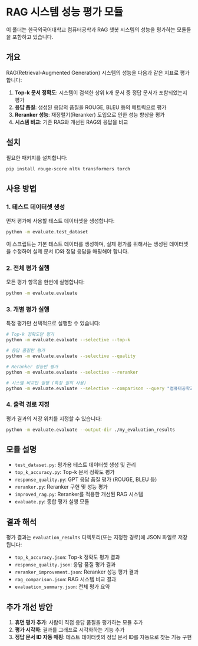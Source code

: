 # RAG 시스템 성능 평가 모듈

이 폴더는 한국외국어대학교 컴퓨터공학과 RAG 챗봇 시스템의 성능을 평가하는 모듈들을 포함하고 있습니다.

## 개요

RAG(Retrieval-Augmented Generation) 시스템의 성능을 다음과 같은 지표로 평가합니다:

1. **Top-k 문서 정확도**: 시스템이 검색한 상위 k개 문서 중 정답 문서가 포함되었는지 평가
2. **응답 품질**: 생성된 응답의 품질을 ROUGE, BLEU 등의 메트릭으로 평가
3. **Reranker 성능**: 재정렬기(Reranker) 도입으로 인한 성능 향상을 평가
4. **시스템 비교**: 기존 RAG와 개선된 RAG의 응답을 비교

## 설치

필요한 패키지를 설치합니다:

```bash
pip install rouge-score nltk transformers torch
```

## 사용 방법

### 1. 테스트 데이터셋 생성

먼저 평가에 사용할 테스트 데이터셋을 생성합니다:

```bash
python -m evaluate.test_dataset
```

이 스크립트는 기본 테스트 데이터를 생성하며, 실제 평가를 위해서는 생성된 데이터셋을 수정하여 실제 문서 ID와 정답 응답을 매핑해야 합니다.

### 2. 전체 평가 실행

모든 평가 항목을 한번에 실행합니다:

```bash
python -m evaluate.evaluate
```

### 3. 개별 평가 실행

특정 평가만 선택적으로 실행할 수 있습니다:

```bash
# Top-k 정확도만 평가
python -m evaluate.evaluate --selective --top-k

# 응답 품질만 평가
python -m evaluate.evaluate --selective --quality

# Reranker 성능만 평가
python -m evaluate.evaluate --selective --reranker

# 시스템 비교만 실행 (특정 질의 사용)
python -m evaluate.evaluate --selective --comparison --query "컴퓨터공학과 졸업요건은 어떻게 되나요?"
```

### 4. 출력 경로 지정

평가 결과의 저장 위치를 지정할 수 있습니다:

```bash
python -m evaluate.evaluate --output-dir ./my_evaluation_results
```

## 모듈 설명

- `test_dataset.py`: 평가용 테스트 데이터셋 생성 및 관리
- `top_k_accuracy.py`: Top-k 문서 정확도 평가
- `response_quality.py`: GPT 응답 품질 평가 (ROUGE, BLEU 등)
- `reranker.py`: Reranker 구현 및 성능 평가
- `improved_rag.py`: Reranker를 적용한 개선된 RAG 시스템
- `evaluate.py`: 종합 평가 실행 모듈

## 결과 해석

평가 결과는 `evaluation_results` 디렉토리(또는 지정한 경로)에 JSON 파일로 저장됩니다:

- `top_k_accuracy.json`: Top-k 정확도 평가 결과
- `response_quality.json`: 응답 품질 평가 결과
- `reranker_improvement.json`: Reranker 성능 평가 결과
- `rag_comparison.json`: RAG 시스템 비교 결과
- `evaluation_summary.json`: 전체 평가 요약

## 추가 개선 방안

1. **휴먼 평가 추가**: 사람이 직접 응답 품질을 평가하는 모듈 추가
2. **평가 시각화**: 결과를 그래프로 시각화하는 기능 추가
3. **정답 문서 ID 자동 매핑**: 테스트 데이터셋의 정답 문서 ID를 자동으로 찾는 기능 구현
